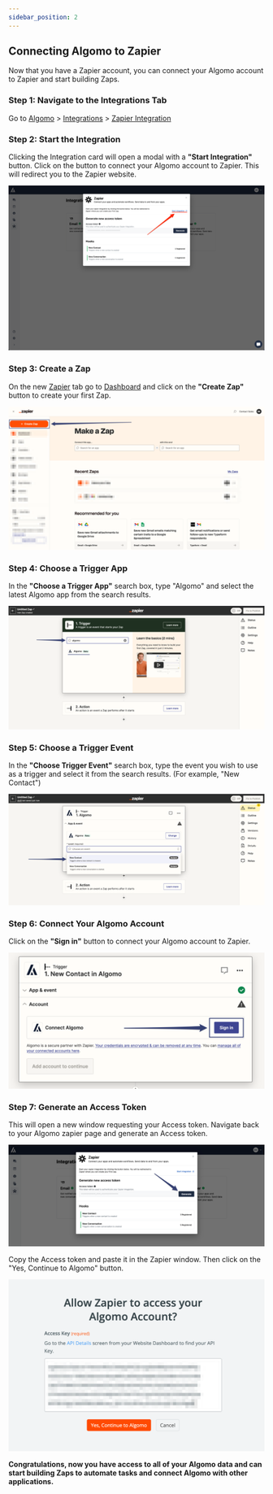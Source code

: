 ```yaml
---
sidebar_position: 2
---
```


## Connecting Algomo to Zapier

Now that you have a Zapier account, you can connect your Algomo account to Zapier and start building Zaps.

### Step 1: Navigate to the Integrations Tab

Go to [Algomo](https://app.algomo.com) > [Integrations](https://app.algomo.com/integrations) > [Zapier Integration](https://app.algomo.com/integrations/zapier)

<!-- ![Algomo-integration](./images/integration_tab.png) -->

### Step 2: Start the Integration

Clicking the Integration card will open a modal with a **"Start Integration"** button. Click on the button to connect your Algomo account to Zapier. This will redirect you to the Zapier website.

![Algomo-Zapier-modal](./images/integration_modal.png)

### Step 3: Create a Zap

On the new [Zapier](https://zapier.com/) tab go to [Dashboard](https://zapier.com/app/dashboard) and click on the **"Create Zap"** button to create your first Zap.

![create_zap](./images/create_zap.png)

### Step 4: Choose a Trigger App

In the **"Choose a Trigger App"** search box, type "Algomo" and select the latest Algomo app from the search results.

![choose_algomo](./images/choose_algomo.png)

### Step 5: Choose a Trigger Event

In the **"Choose Trigger Event"** search box, type the event you wish to use as a trigger and select it from the search results. (For example, "New Contact")

![choose_event](./images/choose_event.png)

### Step 6: Connect Your Algomo Account

Click on the **"Sign in"** button to connect your Algomo account to Zapier.

![sign_in](./images/sign_in.png)

### Step 7: Generate an Access Token

This will open a new window requesting your Access token. Navigate back to your Algomo zapier page and generate an Access token.

![generate_access_token](./images/generate_access_token.png)

Copy the Access token and paste it in the Zapier window. Then click on the "Yes, Continue to Algomo" button.

![zapier_access](./images/zapier_access.png)

**Congratulations, now you have access to all of your Algomo data and can start building Zaps to automate tasks and connect Algomo with other applications.**
